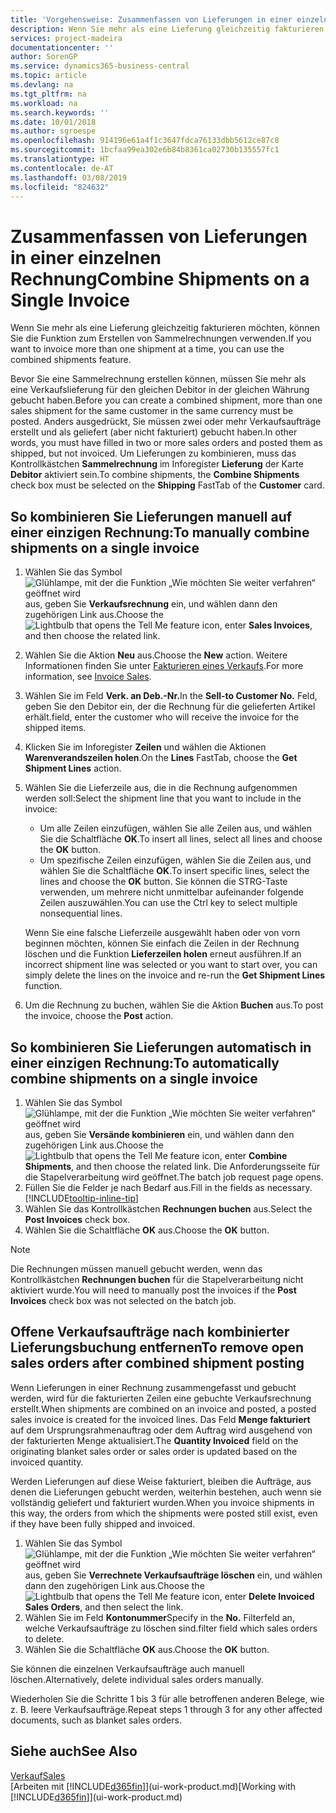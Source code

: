 ```yaml
---
title: 'Vorgehensweise: Zusammenfassen von Lieferungen in einer einzelnen Rechnung | Microsoft Docs'
description: Wenn Sie mehr als eine Lieferung gleichzeitig fakturieren möchten, können Sie die Funktion zum Erstellen von Sammelrechnungen verwenden.
services: project-madeira
documentationcenter: ''
author: SorenGP
ms.service: dynamics365-business-central
ms.topic: article
ms.devlang: na
ms.tgt_pltfrm: na
ms.workload: na
ms.search.keywords: ''
ms.date: 10/01/2018
ms.author: sgroespe
ms.openlocfilehash: 914196e61a4f1c3647fdca76133dbb5612ce87c8
ms.sourcegitcommit: 1bcfaa99ea302e6b84b8361ca02730b135557fc1
ms.translationtype: HT
ms.contentlocale: de-AT
ms.lasthandoff: 03/08/2019
ms.locfileid: "824632"
---
```

# <a name="combine-shipments-on-a-single-invoice"></a><span data-ttu-id="df5db-103">Zusammenfassen von Lieferungen in einer einzelnen Rechnung</span><span class="sxs-lookup"><span data-stu-id="df5db-103">Combine Shipments on a Single Invoice</span></span>
<span data-ttu-id="df5db-104">Wenn Sie mehr als eine Lieferung gleichzeitig fakturieren möchten, können Sie die Funktion zum Erstellen von Sammelrechnungen verwenden.</span><span class="sxs-lookup"><span data-stu-id="df5db-104">If you want to invoice more than one shipment at a time, you can use the combined shipments feature.</span></span>  

 <span data-ttu-id="df5db-105">Bevor Sie eine Sammelrechnung erstellen können, müssen Sie mehr als eine Verkaufslieferung für den gleichen Debitor in der gleichen Währung gebucht haben.</span><span class="sxs-lookup"><span data-stu-id="df5db-105">Before you can create a combined shipment, more than one sales shipment for the same customer in the same currency must be posted.</span></span> <span data-ttu-id="df5db-106">Anders ausgedrückt, Sie müssen zwei oder mehr Verkaufsaufträge erstellt und als geliefert (aber nicht fakturiert) gebucht haben.</span><span class="sxs-lookup"><span data-stu-id="df5db-106">In other words, you must have filled in two or more sales orders and posted them as shipped, but not invoiced.</span></span> <span data-ttu-id="df5db-107">Um Lieferungen zu kombinieren, muss das Kontrollkästchen **Sammelrechnung** im Inforegister **Lieferung** der Karte **Debitor** aktiviert sein.</span><span class="sxs-lookup"><span data-stu-id="df5db-107">To combine shipments, the **Combine Shipments** check box must be selected on the **Shipping** FastTab of the **Customer** card.</span></span>  

## <a name="to-manually-combine-shipments-on-a-single-invoice"></a><span data-ttu-id="df5db-108">So kombinieren Sie Lieferungen manuell auf einer einzigen Rechnung:</span><span class="sxs-lookup"><span data-stu-id="df5db-108">To manually combine shipments on a single invoice</span></span>  
1. <span data-ttu-id="df5db-109">Wählen Sie das Symbol ![Glühlampe, mit der die Funktion „Wie möchten Sie weiter verfahren“ geöffnet wird](media/ui-search/search_small.png "Wie möchten Sie weiter verfahren?") aus, geben Sie **Verkaufsrechnung** ein, und wählen dann den zugehörigen Link aus.</span><span class="sxs-lookup"><span data-stu-id="df5db-109">Choose the ![Lightbulb that opens the Tell Me feature](media/ui-search/search_small.png "Tell me what you want to do") icon, enter **Sales Invoices**, and then choose the related link.</span></span>  
2. <span data-ttu-id="df5db-110">Wählen Sie die Aktion **Neu** aus.</span><span class="sxs-lookup"><span data-stu-id="df5db-110">Choose the **New** action.</span></span> <span data-ttu-id="df5db-111">Weitere Informationen finden Sie unter [Fakturieren eines Verkaufs](sales-how-invoice-sales.md).</span><span class="sxs-lookup"><span data-stu-id="df5db-111">For more information, see [Invoice Sales](sales-how-invoice-sales.md).</span></span>
3. <span data-ttu-id="df5db-112">Wählen Sie im Feld **Verk. an Deb.-Nr.**</span><span class="sxs-lookup"><span data-stu-id="df5db-112">In the **Sell-to Customer No.**</span></span> <span data-ttu-id="df5db-113">Feld, geben Sie den Debitor ein, der die Rechnung für die gelieferten Artikel erhält.</span><span class="sxs-lookup"><span data-stu-id="df5db-113">field, enter the customer who will receive the invoice for the shipped items.</span></span>  
4. <span data-ttu-id="df5db-114">Klicken Sie im Inforegister **Zeilen** und wählen die  Aktionen **Warenverandszeilen holen**.</span><span class="sxs-lookup"><span data-stu-id="df5db-114">On the **Lines** FastTab, choose the **Get Shipment Lines** action.</span></span>  
5. <span data-ttu-id="df5db-115">Wählen Sie die Lieferzeile aus, die in die Rechnung aufgenommen werden soll:</span><span class="sxs-lookup"><span data-stu-id="df5db-115">Select the shipment line that you want to include in the invoice:</span></span>  

    - <span data-ttu-id="df5db-116">Um alle Zeilen einzufügen, wählen Sie alle Zeilen aus, und wählen Sie die Schaltfläche **OK**.</span><span class="sxs-lookup"><span data-stu-id="df5db-116">To insert all lines, select all lines and choose the **OK** button.</span></span>  
    - <span data-ttu-id="df5db-117">Um spezifische Zeilen einzufügen, wählen Sie die Zeilen aus, und wählen Sie die Schaltfläche **OK**.</span><span class="sxs-lookup"><span data-stu-id="df5db-117">To insert specific lines, select the lines and choose the **OK** button.</span></span> <span data-ttu-id="df5db-118">Sie können die STRG-Taste verwenden, um mehrere nicht unmittelbar aufeinander folgende Zeilen auszuwählen.</span><span class="sxs-lookup"><span data-stu-id="df5db-118">You can use the Ctrl key to select multiple nonsequential lines.</span></span>  

    <span data-ttu-id="df5db-119">Wenn Sie eine falsche Lieferzeile ausgewählt haben oder von vorn beginnen möchten, können Sie einfach die Zeilen in der Rechnung löschen und die Funktion **Lieferzeilen holen** erneut ausführen.</span><span class="sxs-lookup"><span data-stu-id="df5db-119">If an incorrect shipment line was selected or you want to start over, you can simply delete the lines on the invoice and re-run the **Get Shipment Lines** function.</span></span>  
7. <span data-ttu-id="df5db-120">Um die Rechnung zu buchen, wählen Sie die Aktion **Buchen** aus.</span><span class="sxs-lookup"><span data-stu-id="df5db-120">To post the invoice, choose the **Post** action.</span></span>  

## <a name="to-automatically-combine-shipments-on-a-single-invoice"></a><span data-ttu-id="df5db-121">So kombinieren Sie Lieferungen automatisch in einer einzigen Rechnung:</span><span class="sxs-lookup"><span data-stu-id="df5db-121">To automatically combine shipments on a single invoice</span></span>  
1. <span data-ttu-id="df5db-122">Wählen Sie das Symbol ![Glühlampe, mit der die Funktion „Wie möchten Sie weiter verfahren“ geöffnet wird](media/ui-search/search_small.png "Wie möchten Sie weiter verfahren?") aus, geben Sie **Versände kombinieren** ein, und wählen dann den zugehörigen Link aus.</span><span class="sxs-lookup"><span data-stu-id="df5db-122">Choose the ![Lightbulb that opens the Tell Me feature](media/ui-search/search_small.png "Tell me what you want to do") icon, enter **Combine Shipments**, and then choose the related link.</span></span> <span data-ttu-id="df5db-123">Die Anforderungsseite für die Stapelverarbeitung wird geöffnet.</span><span class="sxs-lookup"><span data-stu-id="df5db-123">The batch job request page opens.</span></span>  
2. <span data-ttu-id="df5db-124">Füllen Sie die Felder je nach Bedarf aus.</span><span class="sxs-lookup"><span data-stu-id="df5db-124">Fill in the fields as necessary.</span></span> [!INCLUDE[tooltip-inline-tip](includes/tooltip-inline-tip_md.md)]
3. <span data-ttu-id="df5db-125">Wählen Sie das Kontrollkästchen **Rechnungen buchen** aus.</span><span class="sxs-lookup"><span data-stu-id="df5db-125">Select the **Post Invoices** check box.</span></span>  
4.  <span data-ttu-id="df5db-126">Wählen Sie die Schaltfläche **OK** aus.</span><span class="sxs-lookup"><span data-stu-id="df5db-126">Choose the **OK** button.</span></span>  

> [!NOTE]  
>  <span data-ttu-id="df5db-127">Die Rechnungen müssen manuell gebucht werden, wenn das Kontrollkästchen **Rechnungen buchen** für die Stapelverarbeitung nicht aktiviert wurde.</span><span class="sxs-lookup"><span data-stu-id="df5db-127">You will need to manually post the invoices if the **Post Invoices** check box was not selected on the batch job.</span></span>  

## <a name="to-remove-open-sales-orders-after-combined-shipment-posting"></a><span data-ttu-id="df5db-128">Offene Verkaufsaufträge nach kombinierter Lieferungsbuchung entfernen</span><span class="sxs-lookup"><span data-stu-id="df5db-128">To remove open sales orders after combined shipment posting</span></span> 
<span data-ttu-id="df5db-129">Wenn Lieferungen in einer Rechnung zusammengefasst und gebucht werden, wird für die fakturierten Zeilen eine gebuchte Verkaufsrechnung erstellt.</span><span class="sxs-lookup"><span data-stu-id="df5db-129">When shipments are combined on an invoice and posted, a posted sales invoice is created for the invoiced lines.</span></span> <span data-ttu-id="df5db-130">Das Feld **Menge fakturiert** auf dem Ursprungsrahmenauftrag oder dem Auftrag wird ausgehend von der fakturierten Menge aktualisiert.</span><span class="sxs-lookup"><span data-stu-id="df5db-130">The **Quantity Invoiced** field on the originating blanket sales order or sales order is updated based on the invoiced quantity.</span></span>  

<span data-ttu-id="df5db-131">Werden Lieferungen auf diese Weise fakturiert, bleiben die Aufträge, aus denen die Lieferungen gebucht werden, weiterhin bestehen, auch wenn sie vollständig geliefert und fakturiert wurden.</span><span class="sxs-lookup"><span data-stu-id="df5db-131">When you invoice shipments in this way, the orders from which the shipments were posted still exist, even if they have been fully shipped and invoiced.</span></span>   

1. <span data-ttu-id="df5db-132">Wählen Sie das Symbol ![Glühlampe, mit der die Funktion „Wie möchten Sie weiter verfahren“ geöffnet wird](media/ui-search/search_small.png "Wie möchten Sie weiter verfahren?") aus, geben Sie **Verrechnete Verkaufsaufträge löschen** ein, und wählen dann den zugehörigen Link aus.</span><span class="sxs-lookup"><span data-stu-id="df5db-132">Choose the ![Lightbulb that opens the Tell Me feature](media/ui-search/search_small.png "Tell me what you want to do") icon, enter **Delete Invoiced Sales Orders**, and then select the link.</span></span>  
2. <span data-ttu-id="df5db-133">Wählen Sie im Feld **Kontonummer**</span><span class="sxs-lookup"><span data-stu-id="df5db-133">Specify in the **No.**</span></span> <span data-ttu-id="df5db-134">Filterfeld an, welche Verkaufsaufträge zu löschen sind.</span><span class="sxs-lookup"><span data-stu-id="df5db-134">filter field which sales orders to delete.</span></span>  
3. <span data-ttu-id="df5db-135">Wählen Sie die Schaltfläche **OK** aus.</span><span class="sxs-lookup"><span data-stu-id="df5db-135">Choose the **OK** button.</span></span>  

<span data-ttu-id="df5db-136">Sie können die einzelnen Verkaufsaufträge auch manuell löschen.</span><span class="sxs-lookup"><span data-stu-id="df5db-136">Alternatively, delete individual sales orders manually.</span></span>  

<span data-ttu-id="df5db-137">Wiederholen Sie die Schritte 1 bis 3 für alle betroffenen anderen Belege, wie z. B. leere Verkaufsaufträge.</span><span class="sxs-lookup"><span data-stu-id="df5db-137">Repeat steps 1 through 3 for any other affected documents, such as blanket sales orders.</span></span>

## <a name="see-also"></a><span data-ttu-id="df5db-138">Siehe auch</span><span class="sxs-lookup"><span data-stu-id="df5db-138">See Also</span></span>  
[<span data-ttu-id="df5db-139">Verkauf</span><span class="sxs-lookup"><span data-stu-id="df5db-139">Sales</span></span>](sales-manage-sales.md)  
<span data-ttu-id="df5db-140">[Arbeiten mit [!INCLUDE[d365fin](includes/d365fin_md.md)]](ui-work-product.md)</span><span class="sxs-lookup"><span data-stu-id="df5db-140">[Working with [!INCLUDE[d365fin](includes/d365fin_md.md)]](ui-work-product.md)</span></span>
